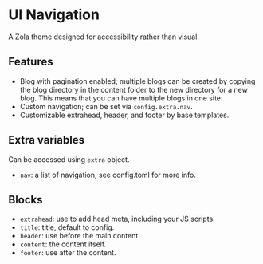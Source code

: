 # UI Navigation
A Zola theme designed for accessibility rather than visual.

## Features
* Blog with pagination enabled; multiple blogs can be created by copying the blog directory in the content folder to the new directory for a new blog. This means that you can have multiple blogs in one site.
* Custom navigation; can be set via `config.extra.nav`.
* Customizable extrahead, header, and footer by base templates.

## Extra variables
Can be accessed using `extra` object.
* `nav`: a list of navigation, see config.toml for more info.

## Blocks
* `extrahead`: use to add head meta, including your JS scripts.
* `title`: title, default to config.
* `header`: use before the main content.
* `content`: the content itself.
* `footer`: use after the content.